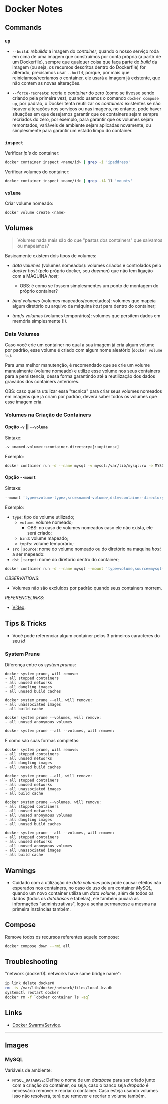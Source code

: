 # Docker Notes

## Commands

### `up`

- `--build`: _rebuilda_ a imagem do _container_, quando o nosso serviço roda em cima de uma imagem que construímos por conta própria (a partir de um Dockerfile), sempre que qualquer coisa que faça parte do _build_ da imagem (ou seja, os recursos descritos dentro do Dockerfile) for alterado, precisamos usar `--build`, porque, por mais que reiniciamos/recriamos o container, ele usará a imagem já existente, que não contem as novas alterações.

- `--force-recreate`: recria o _container_ do zero (como se tivesse sendo criando pela primeira vez), quando usamos o comando `docker compose up`, por padrão, o Docker tenta reutilizar os _containers_ existentes se não houver alterações nos serviços ou nas imagens, no entanto, pode haver situações em que desejamos garantir que os containers sejam sempre recriados do zero, por exemplo, para garantir que os volumes sejam remontados, variáveis de ambiente sejam aplicadas novamente, ou simplesmente para garantir um estado limpo do container.

### `inspect`

Verificar _ip's_ do container:
```sh
docker container inspect <name/id> | grep -i 'ipaddress'
```

Verificar volumes do container:
```sh
docker container inspect <name/id> | grep -iA 11 'mounts'
```

### `volume`

Criar volume nomeado:
```sh
docker volume create <name>
```

## Volumes

> Volumes nada mais são do que "pastas dos containers" que salvamos ou mapeamos?

Basicamente existem dois tipos de volumes:

- _data volumes_ (volumes nomeados): volumes criados e controlados pelo _docker host_ (pelo próprio docker, seu _daemon_) que não tem ligação com a MÁQUINA _host_;
	- OBS: é como se fossem simplesmentes um ponto de montagem do próprio container?

- _bind volumes_ (volumes mapeados/conectados): volumes que mapeia algum diretório ou arquivo da máquina _host_ para dentro do container;

- _tmpfs volumes_ (volumes temporários): volumes que persitem dados em memória simplesmente (!).

### Data Volumes

Caso você crie um container no qual a sua imagem já cria algum volume por padrão, esse volume é criado com algum nome aleatório (`docker volume ls`).

Para uma melhor manutenção, é recomendado que se crie um volume manualmente (volume nomeado) e utilize esse volume nos seus containers para a persistencia, dessa forma garantindo até a reutilização dos dados gravados dos containers anteriores.

OBS: caso queira utulizar essa "tecnica" para criar seus volumes nomeados em imagens que já criam por padrão, deverá saber todos os volumes que esse imagem cria.

### Volumes na Criação de Containers

#### Opção `-v` || `--volume`

Sintaxe:
```sh
-v <named-volume>:<container-directory>[:<options>]
```

Exemplo:
```sh
docker container run -d --name mysql -v mysql:/var/lib/mysql:rw -e MYSQL_ROOT_PASSWORD=root mysql:latest
```

#### Opção `--mount`

Sintaxe:
```sh
--mount 'type=<volume-type>,src=<named-volume>,dst=<container-directory>[,<options>,...]'
```

Exemplo:

- `type`: tipo de volume utilizado;
	- `volume`: volume nomeado;
		- OBS: no caso de volumes nomeados caso ele não exista, ele será criado;
	- `bind`: volume mapeado;
	- `tmpfs`: volume temporário;
- `src` | `source`: nome do volume nomeado ou do diretório na maquina _host_ a ser mepeado:
- `dst` | `target`: nome do diretório dentro do container;

```sh
docker container run -d --name mysql --mount 'type=volume,source=mysql-db,target=/var/lib/mysql,readonly' -e MYSQL_ROOT_PASSWORD=root mysql:latest
```

_OBSERVATIONS_:
- Volumes não são excluídos por padrão quando seus containers morrem.

_REFERENCELINKS_:
- [Vídeo](https://www.youtube.com/watch?v=StQYXkFgeeA).

## Tips & Tricks

- Você pode referenciar algum container pelos 3 primeiros caracteres do seu _id_

### System Prune

Diferença entre os _system prunes_:
```
docker system prune, will remove:
- all stopped containers
- all unused networks
- all dangling images
- all unused build caches

docker system prune --all, will remove:
- all unassociated images
- all build cache

docker system prune --volumes, will remove:
- all unused anonymous volumes

docker system prune --all --volumes, will remove:
```

E como são suas formas completas:
```
docker system prune, will remove:
- all stopped containers
- all unused networks
- all dangling images
- all unused build caches

docker system prune --all, will remove:
- all stopped containers
- all unused networks
- all unassociated images
- all build cache

docker system prune --volumes, will remove:
- all stopped containers
- all unused networks
- all unused anonymous volumes
- all dangling images
- all unused build caches

docker system prune --all --volumes, will remove:
- all stopped containers
- all unused networks
- all unused anonymous volumes
- all unassociated images
- all build cache
```

## Warnings

- Cuidado com a utilização de _data volumes_ pois pode causar efeitos não esperados nos containers, no caso de uso de um container _MySQL_, quando um novo container utiliza um _data volume_, além de todos os dados (todos os _databases_ e tabelas), ele também puxará as informações "administrativas", logo a senha permanesse a mesma na primeira instâncias também.

## Compose

Remove todos os recursos referentes aquele compose:
```sh
docker compose down --rmi all
```

## Troubleshooting

"network (docker0): networks have same bridge name":
```sh
ip link delete docker0
rm -iv /var/lib/docker/network/files/local-kv.db
systemctl restart docker
docker rm -f `docker container ls -aq`
```

## Links

- [Docker Swarm/Service](https://www.cloudbees.com/blog/running-services-within-docker-swarm).

---

## Images

### MySQL

Variáveis de ambiente:
- `MYSQL_DATABASE`: Define o nome de um _database_ para ser criado junto com a criação do container, ou seja, caso o banco seja _dropado_ é necessário remover e recriar o container. Caso esteja usando volumes isso não resolverá, terá que remover e recriar o volume também.
